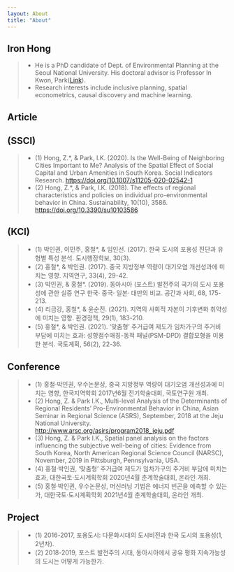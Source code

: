 ```yaml
---
layout: About
title: "About"
---
```

## Iron Hong
>- He is a PhD candidate of Dept. of Environmental Planning at the Seoul National University. His doctoral advisor is Professor In Kwon, Park([Link](https://gses.snu.ac.kr/ko/professor/41)).
>- Research interests include inclusive planning, spatial econometrics, causal discovery and machine learning.

## Article
## (SSCI)
>- (1) Hong, Z.*, & Park, I.K. (2020). Is the Well-Being of Neighboring Cities Important to Me? Analysis of the Spatial Effect of Social Capital and Urban Amenities in South Korea. Social Indicators Research. https://doi.org/10.1007/s11205-020-02542-1
>- (2) Hong, Z.*, & Park, I.K. (2018). The effects of regional characteristics and policies on individual pro-environmental behavior in China. Sustainability, 10(10), 3586. https://doi.org/10.3390/su10103586

## (KCI)
>- (1) 박인권, 이민주, 홍철*, & 임인선. (2017). 한국 도시의 포용성 진단과 유형별 특성 분석. 도시행정학보, 30(3).
>- (2) 홍철*, & 박인권. (2017). 중국 지방정부 역량이 대기오염 개선성과에 미치는 영향. 지역연구, 33(4), 29-42.
>- (3) 박인권, & 홍철*. (2019). 동아시아 (포스트) 발전주의 국가의 도시 포용성에 관한 실증 연구 한국· 중국· 일본· 대만의 비교. 공간과 사회, 68, 175-213.
>- (4) 리금강, 홍철*, & 윤순진. (2021). 지역의 사회적 자본이 기후변화 취약성에 미치는 영향. 환경정책, 29(1), 183-210.
>- (5) 홍철*, & 박인권. (2021). ‘맞춤형’ 주거급여 제도가 임차가구의 주거비 부담에 미치는 효과: 성향점수매칭-동적 패널(PSM-DPD) 결합모형을 이용한 분석. 국토계획, 56(2), 22-36.



## Conference
>- (1) 홍철·박인권, 우수논문상, 중국 지방정부 역량이 대기오염 개선성과에 미치는 영향, 한국지역학회 2017년6월 전기학술대회, 국토연구원 개최.
>- (2) Hong, Z. & Park I.K., Multi-level Analysis of the Determinants of Regional Residents’ Pro-Environmental Behavior in China, Asian Seminar in Regional Science (ASRS), September, 2018 at the Jeju National University. http://www.arsc.org/asirs/program2018_jeju.pdf
>- (3) Hong, Z. & Park I.K., 	Spatial panel analysis on the factors influencing the subjective well-being of cities: Evidence from South Korea, North American Regional Science Council (NARSC), November, 2019 in Pittsburgh, Pennsylvania, USA.
>- (4) 홍철·박인권, ‘맞춤형’ 주거급여 제도가 임차가구의 주거비 부담에 미치는 효과, 대한국토·도시계획학회 2020년4월 춘계학술대회, 온라인 개최.
>- (5) 홍철·박인권, 우수논문상, 머신러닝 기법은 에너지 빈곤을 예측할 수 있는가, 대한국토·도시계획학회 2021년4월 춘계학술대회, 온라인 개최.

## Project
>- (1) 2016-2017, 포용도시: 다문화시대의 도시비전과 한국 도시의 포용성(1, 2년차).
>- (2) 2018-2019, 포스트 발전주의 시대, 동아시아에서 공유 평화 지속가능성의 도시는 어떻게 가능한가.

